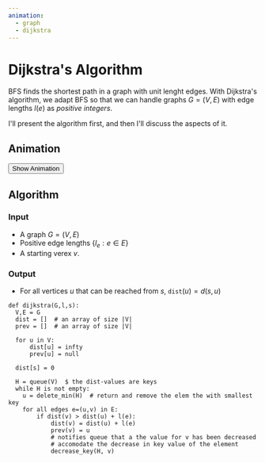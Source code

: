 ```yaml
---
animation:
  - graph
  - dijkstra
---
```


# Dijkstra's Algorithm

BFS finds the shortest path in a graph with unit lenght edges. With
Dijkstra's algorithm, we adapt BFS so that we can handle graphs
$G = (V, E)$ with edge lengths $l(e)$ as *positive integers*.

I'll present the algorithm first, and then I'll discuss the aspects of it.

## Animation

<div id="algorithm">
  <div id="algorithm-buttons">
  <button class="f5 b link ph3 pv2 mb2 pointer dim ba br1 b--black blue bg-white"
          id="animate">
  Show Animation
  </button>
  </div>
  <div id="animation"></div>
</div>

## Algorithm

### Input

- A graph $G = (V,E)$
- Positive edge lengths $\{l_e : e \in E\}$
- A starting verex $v$.

### Output

- For all vertices $u$ that can be reached from $s$, `dist`$(u) = d(s,u)$

~~~
def dijkstra(G,l,s):
  V,E = G
  dist = []  # an array of size |V|
  prev = []  # an array of size |V|

  for u in V:
      dist[u] = infty
      prev[u] = null 

  dist[s] = 0

  H = queue(V)  $ the dist-values are keys
  while H is not empty:
    u = delete_min(H)  # return and remove the elem the with smallest key
    for all edges e=(u,v) in E:
        if dist(v) > dist(u) + l(e):
            dist(v) = dist(u) + l(e)
            prev(v) = u
            # notifies queue that a the value for v has been decreased
            # accomodate the decrease in key value of the element
            decrease_key(H, v)
~~~
